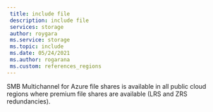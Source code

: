 ```yaml
---
 title: include file
 description: include file
 services: storage
 author: roygara
 ms.service: storage
 ms.topic: include
 ms.date: 05/24/2021
 ms.author: rogarana
 ms.custom: references_regions
---
```


SMB Multichannel for Azure file shares is available in all public cloud regions where premium file shares are available (LRS and ZRS redundancies).
